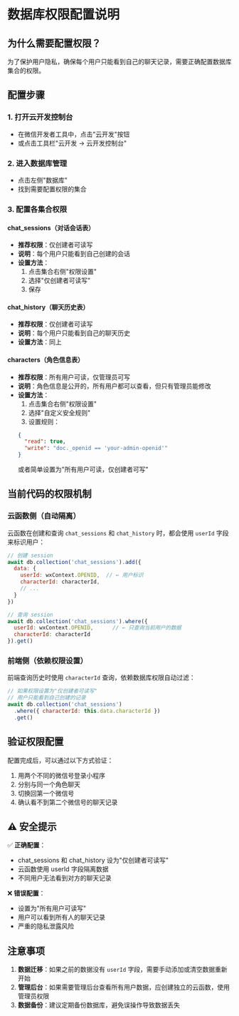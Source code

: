 # 数据库权限配置说明

## 为什么需要配置权限？

为了保护用户隐私，确保每个用户只能看到自己的聊天记录，需要正确配置数据库集合的权限。

## 配置步骤

### 1. 打开云开发控制台
- 在微信开发者工具中，点击"云开发"按钮
- 或点击工具栏"云开发 -> 云开发控制台"

### 2. 进入数据库管理
- 点击左侧"数据库"
- 找到需要配置权限的集合

### 3. 配置各集合权限

#### chat_sessions（对话会话表）
- **推荐权限**：仅创建者可读写
- **说明**：每个用户只能看到自己创建的会话
- **设置方法**：
  1. 点击集合右侧"权限设置"
  2. 选择"仅创建者可读写"
  3. 保存

#### chat_history（聊天历史表）
- **推荐权限**：仅创建者可读写
- **说明**：每个用户只能看到自己的聊天历史
- **设置方法**：同上

#### characters（角色信息表）
- **推荐权限**：所有用户可读，仅管理员可写
- **说明**：角色信息是公开的，所有用户都可以查看，但只有管理员能修改
- **设置方法**：
  1. 点击集合右侧"权限设置"
  2. 选择"自定义安全规则"
  3. 设置规则：
  ```json
  {
    "read": true,
    "write": "doc._openid == 'your-admin-openid'"
  }
  ```
  或者简单设置为"所有用户可读，仅创建者可写"

## 当前代码的权限机制

### 云函数侧（自动隔离）
云函数在创建和查询 `chat_sessions` 和 `chat_history` 时，都会使用 `userId` 字段来标识用户：

```javascript
// 创建 session
await db.collection('chat_sessions').add({
  data: {
    userId: wxContext.OPENID,  // ← 用户标识
    characterId: characterId,
    // ...
  }
})

// 查询 session
await db.collection('chat_sessions').where({
  userId: wxContext.OPENID,      // ← 只查询当前用户的数据
  characterId: characterId
}).get()
```

### 前端侧（依赖权限设置）
前端查询历史时使用 `characterId` 查询，依赖数据库权限自动过滤：

```javascript
// 如果权限设置为"仅创建者可读写"
// 用户只能看到自己创建的记录
await db.collection('chat_sessions')
  .where({ characterId: this.data.characterId })
  .get()
```

## 验证权限配置

配置完成后，可以通过以下方式验证：

1. 用两个不同的微信号登录小程序
2. 分别与同一个角色聊天
3. 切换回第一个微信号
4. 确认看不到第二个微信号的聊天记录

## ⚠️ 安全提示

✅ **正确配置**：
- chat_sessions 和 chat_history 设为"仅创建者可读写"
- 云函数使用 userId 字段隔离数据
- 不同用户无法看到对方的聊天记录

❌ **错误配置**：
- 设置为"所有用户可读写"
- 用户可以看到所有人的聊天记录
- 严重的隐私泄露风险

## 注意事项

1. **数据迁移**：如果之前的数据没有 `userId` 字段，需要手动添加或清空数据重新开始
2. **管理后台**：如果需要管理后台查看所有用户数据，应创建独立的云函数，使用管理员权限
3. **数据备份**：建议定期备份数据库，避免误操作导致数据丢失
